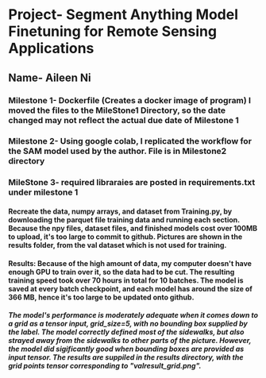 # Project- Segment Anything Model Finetuning for Remote Sensing Applications
## Name- Aileen Ni
### Milestone 1- Dockerfile (Creates a docker image of program) I moved the files to the MileStone1 Directory, so the date changed may not reflect the actual due date of Milestone 1
### Milestone 2- Using google colab, I replicated the workflow for the SAM model used by the author. File is in Milestone2 directory
### MileStone 3- required libraraies are posted in requirements.txt under milestone 1
#### Recreate the data, numpy arrays, and dataset from Training.py, by downloading the parquet file training data and running each section. Because the npy files, dataset files, and finished models cost over 100MB to upload, it's too large to commit to github. Pictures are shown in the results folder, from the val dataset which is not used for training.
#### Results: Because of the high amount of data, my computer doesn't have enough GPU to train over it, so the data had to be cut. The resulting training speed took over 70 hours in total for 10 batches. The model is saved at every batch checkpoint, and each model has around the size of 366 MB, hence it's too large to be updated onto github.
##### The model's performance is moderately adequate when it comes down to a grid as a tensor input, grid_size=5, with no bounding box supplied by the label. The model correctly defined most of the sidewalks, but also strayed away from the sidewalks to other parts of the picture. However, the model did sigificantly good when bounding boxes are provided as input tensor. The results are suppiled in the results directory, with the grid points tensor corresponding to "valresult_grid.png".